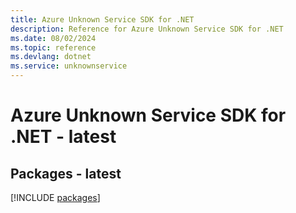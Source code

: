 ```yaml
---
title: Azure Unknown Service SDK for .NET
description: Reference for Azure Unknown Service SDK for .NET
ms.date: 08/02/2024
ms.topic: reference
ms.devlang: dotnet
ms.service: unknownservice
---
```

# Azure Unknown Service SDK for .NET - latest
## Packages - latest
[!INCLUDE [packages](unknown-service-index.md)]